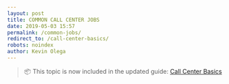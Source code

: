 ```yaml
--- 
layout: post 
title: COMMON CALL CENTER JOBS
date: 2019-05-03 15:57
permalink: /common-jobs/
redirect_to: /call-center-basics/
robots: noindex
author: Kevin Olega 
--- 
```

> 📦 This topic is now included in the updated guide: [Call Center Basics](/call-center-basics/)
